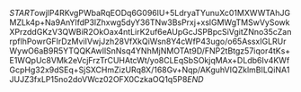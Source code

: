 $START$owjlP4RKvgPWbaRqEODq6G096lU+5LdryaTYunuXc01MXWWTAhJGMZLk4p+Na9AnYlfdP3lZhxwg5dyY36TNw3BsPrxj+xslGMWgTMSwVySowkXPrzddGKzV3QWBiR2OkOax4ntLirK2uf6eAUpGcJSPBpcSiVgitZNno35cZanrpflhPowrGFIrDzMviIVwjJzh28VfXkQiWsn8Y4cWfP43ugo/o65AssxIGLRUrWywO6aB9R5YTQQKAwIlSnNsq4YNhMjNMOTAt9D/FNP2tBtgz57iqor4tKs+E1WQpUc8VMk2eVcjFrzTrCUHAtcWt/yo8CLEqSbSOkjqMAx+DLdb6Iv4KWfGcpHg32x9dSEq+SjSXCHmZizURq8X/168Gv+Nqp/AKguhVIQZklmBILQiNA1JUJZ3fxLP15no2doVWcz02OFX0CzkaOQ1q5P8$END$